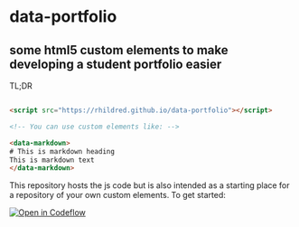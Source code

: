 # data-portfolio

## some html5 custom elements to make developing a student portfolio easier

TL;DR

```html

<script src="https://rhildred.github.io/data-portfolio"></script>

<!-- You can use custom elements like: -->

<data-markdown>
# This is markdown heading
This is markdown text
</data-markdown>

```
This repository hosts the js code but is also intended as a starting place for a repository of your own custom elements. To get started:

[![Open in Codeflow](https://developer.stackblitz.com/img/open_in_codeflow.svg)](https:///pr.new/rhildred/data-portfolio)

